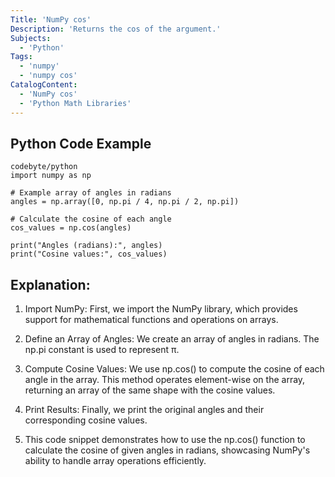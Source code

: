 ```yaml
---
Title: 'NumPy cos'
Description: 'Returns the cos of the argument.'
Subjects:
  - 'Python'
Tags:
  - 'numpy'
  - 'numpy cos'
CatalogContent:
  - 'NumPy cos'
  - 'Python Math Libraries'
---
```












## Python Code Example

````
codebyte/python
import numpy as np

# Example array of angles in radians
angles = np.array([0, np.pi / 4, np.pi / 2, np.pi])

# Calculate the cosine of each angle
cos_values = np.cos(angles)

print("Angles (radians):", angles)
print("Cosine values:", cos_values)
````



## Explanation:

1. Import NumPy: First, we import the NumPy library, which provides support for mathematical functions and operations on arrays.

2. Define an Array of Angles: We create an array of angles in radians. The np.pi constant is used to represent π.

3. Compute Cosine Values: We use np.cos() to compute the cosine of each angle in the array. This method operates element-wise on the array, returning an array of the same shape with the cosine values.

4. Print Results: Finally, we print the original angles and their corresponding cosine values.

5. This code snippet demonstrates how to use the np.cos() function to calculate the cosine of given angles in radians, showcasing NumPy's ability to handle array operations efficiently.
